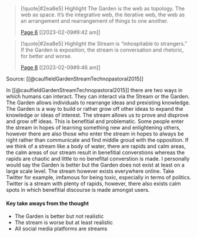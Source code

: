 > [!quote|#2ea8e5] Highlight
> The Garden is the web as topology. The web as space. It’s the integrative web, the iterative web, the web as an arrangement and rearrangement of things to one another.
>
> [Page 6](zotero://open-pdf/library/items/YF66NDCA?page=6) [[2023-02-09#9:42 am]]

> [!quote|#2ea8e5] Highlight
> the Stream is “inhospitable to strangers.”  If the Garden is exposition, the stream is conversation and rhetoric, for better and worse.
>
> [Page 8](zotero://open-pdf/library/items/YF66NDCA?page=8) [[2023-02-09#9:46 am]]

Source: [[@caulfieldGardenStreamTechnopastoral2015]]

In [[@caulfieldGardenStreamTechnopastoral2015]] there are two ways in which humans can interact. They can interact via the Stream or the Garden. The Garden allows individuals to rearrange ideas and prexisting knowledge. The Garden is a way to build or rather grow off other ideas to expand the knowledge or ideas of interest. The stream allows us to prove and disprove and grow off ideas. This is benefitial and problematic. Some people enter the stream in hopes of learning something new and enlightening others, however there are also those who enter the stream in hopes to always be right rather than communicate and find middle groud with the opposition.  If we think of a stream like a body of water, there are rapids and calm areas, the calm areas of our stream result in benefitial converstions whereas the rapids are chaotic and little to no benefital converstion is made.  I personally would say the Garden is better but the Garden does not exist at least on a large scale level. The stream however exists everywhere online. Take Twitter for example, imfamous for being toxic, especially in terms of politics. Twitter is a stream with plenty of rapids, however, there also exists calm spots in which benefitial discourse is made amongst users.

#### Key take aways from the thought
* The Garden is better but not realistic
* The stream is worse but at least realistic
* All social media platforms are streams